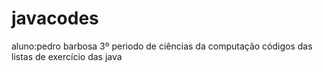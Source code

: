 # javacodes
aluno:pedro barbosa
3º periodo de ciências da computação
códigos das listas de exercício das java
